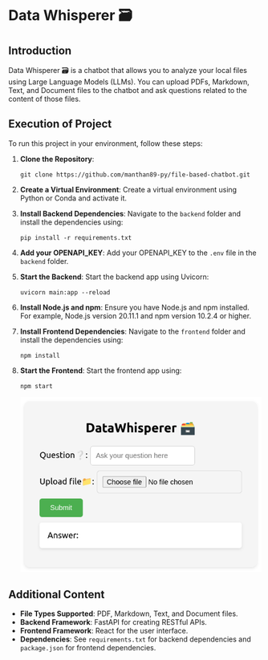 # Data Whisperer 🗃️

## Introduction

Data Whisperer 🗃️ is a chatbot that allows you to analyze your local files using Large Language Models (LLMs). You can upload PDFs, Markdown, Text, and Document files to the chatbot and ask questions related to the content of those files.

## Execution of Project

To run this project in your environment, follow these steps:

1. **Clone the Repository**:

   ```
   git clone https://github.com/manthan89-py/file-based-chatbot.git
   ```

2. **Create a Virtual Environment**:
   Create a virtual environment using Python or Conda and activate it.

3. **Install Backend Dependencies**:
   Navigate to the `backend` folder and install the dependencies using:

   ```
   pip install -r requirements.txt
   ```

4. **Add your OPENAPI_KEY**:
   Add your OPENAPI_KEY to the `.env` file in the `backend` folder.

5. **Start the Backend**:
   Start the backend app using Uvicorn:

   ```
   uvicorn main:app --reload
   ```

6. **Install Node.js and npm**:
   Ensure you have Node.js and npm installed. For example, Node.js version 20.11.1 and npm version 10.2.4 or higher.

7. **Install Frontend Dependencies**:
   Navigate to the `frontend` folder and install the dependencies using:

   ```
   npm install
   ```

8. **Start the Frontend**:
   Start the frontend app using:
   ```
   npm start
   ```
   ![image](chatbot-ui.png)

## Additional Content

- **File Types Supported**: PDF, Markdown, Text, and Document files.
- **Backend Framework**: FastAPI for creating RESTful APIs.
- **Frontend Framework**: React for the user interface.
- **Dependencies**: See `requirements.txt` for backend dependencies and `package.json` for frontend dependencies.
